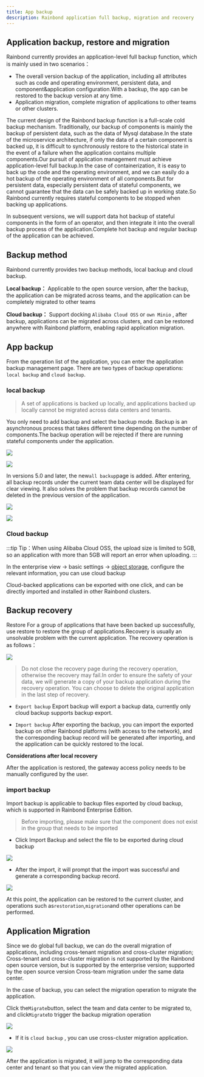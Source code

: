 ```yaml
---
title: App backup
description: Rainbond application full backup, migration and recovery
---
```


## Application backup, restore and migration

Rainbond currently provides an application-level full backup function, which is mainly used in two scenarios：

* The overall version backup of the application, including all attributes such as code and operating environment, persistent data, and component&application configuration.With a backup, the app can be restored to the backup version at any time.
* Application migration, complete migration of applications to other teams or other clusters.

The current design of the Rainbond backup function is a full-scale cold backup mechanism. Traditionally, our backup of components is mainly the backup of persistent data, such as the data of Mysql database.In the state of the microservice architecture, if only the data of a certain component is backed up, it is difficult to synchronously restore to the historical state in the event of a failure when the application contains multiple components.Our pursuit of application management must achieve application-level full backup.In the case of containerization, it is easy to back up the code and the operating environment, and we can easily do a hot backup of the operating environment of all components.But for persistent data, especially persistent data of stateful components, we cannot guarantee that the data can be safely backed up in working state.So Rainbond currently requires stateful components to be stopped when backing up applications.

In subsequent versions, we will support data hot backup of stateful components in the form of an operator, and then integrate it into the overall backup process of the application.Complete hot backup and regular backup of the application can be achieved.

## Backup method

Rainbond currently provides two backup methods, local backup and cloud backup.

**Local backup：** Applicable to the open source version, after the backup, the application can be migrated across teams, and the application can be completely migrated to other teams

**Cloud backup：** Support docking `Alibaba Cloud OSS` or `own Minio` , after backup, applications can be migrated across clusters, and can be restored anywhere with Rainbond platform, enabling rapid application migration.

## App backup

From the operation list of the application, you can enter the application backup management page. There are two types of backup operations: `local backup` and `cloud backup`.

### local backup

> A set of applications is backed up locally, and applications backed up locally cannot be migrated across data centers and tenants.

You only need to add backup and select the backup mode. Backup is an asynchronous process that takes different time depending on the number of components.The backup operation will be rejected if there are running stateful components under the application.

![](https://grstatic.oss-cn-shanghai.aliyuncs.com/images/docs/5.2/user-manual/app-manage/app-backup/backup.png)

![](https://grstatic.oss-cn-shanghai.aliyuncs.com/images/docs/5.2/user-manual/app-manage/app-backup/localbackup.png)

In versions 5.0 and later, the new`all backup`page is added. After entering, all backup records under the current team data center will be displayed for clear viewing. It also solves the problem that backup records cannot be deleted in the previous version of the application.

![](https://grstatic.oss-cn-shanghai.aliyuncs.com/images/docs/5.2/user-manual/app-manage/app-backup/backup02.png)

![](https://grstatic.oss-cn-shanghai.aliyuncs.com/images/docs/5.2/user-manual/app-manage/app-backup/allbackup.png)

### Cloud backup

:::tip
Tip：When using Alibaba Cloud OSS, the upload size is limited to 5GB, so an application with more than 5GB will report an error when uploading.
:::

In the enterprise view -> basic settings -> [object storage](/docs/use-manual/enterprise-manage/enterprise-settings/base/oss), configure the relevant information, you can use cloud backup

Cloud-backed applications can be exported with one click, and can be directly imported and installed in other Rainbond clusters.


## Backup recovery

Restore For a group of applications that have been backed up successfully, use restore to restore the group of applications.Recovery is usually an unsolvable problem with the current application. The recovery operation is as follows：

![](https://grstatic.oss-cn-shanghai.aliyuncs.com/images/docs/5.2/user-manual/app-manage/app-backup/recovery.png)

> Do not close the recovery page during the recovery operation, otherwise the recovery may fail.In order to ensure the safety of your data, we will generate a copy of your backup application during the recovery operation. You can choose to delete the original application in the last step of recovery.

- `Export backup` Export backup will export a backup data, currently only cloud backup supports backup export.

- `Import backup` After exporting the backup, you can import the exported backup on other Rainbond platforms (with access to the network), and the corresponding backup record will be generated after importing, and the application can be quickly restored to the local.

**Considerations after local recovery**

After the application is restored, the gateway access policy needs to be manually configured by the user.

### import backup

Import backup is applicable to backup files exported by cloud backup, which is supported in Rainbond Enterprise Edition.

> Before importing, please make sure that the component does not exist in the group that needs to be imported

- Click Import Backup and select the file to be exported during cloud backup

![](https://grstatic.oss-cn-shanghai.aliyuncs.com/images/docs/5.2/user-manual/app-manage/app-backup/Import%20backup.png)

- After the import, it will prompt that the import was successful and generate a corresponding backup record.

![](https://grstatic.oss-cn-shanghai.aliyuncs.com/images/docs/5.2/user-manual/app-manage/app-backup/Successful%20import.png)

At this point, the application can be restored to the current cluster, and operations such as`restoration`,`migration`and other operations can be performed.


## Application Migration

Since we do global full backup, we can do the overall migration of applications, including cross-tenant migration and cross-cluster migration; Cross-tenant and cross-cluster migration is not supported by the Rainbond open source version, but is supported by the enterprise version; supported by the open source version Cross-team migration under the same data center.

In the case of backup, you can select the migration operation to migrate the application.

Click the`Migrate`button, select the team and data center to be migrated to, and click`Migrate`to trigger the backup migration operation

![](https://grstatic.oss-cn-shanghai.aliyuncs.com/images/docs/5.2/user-manual/app-manage/app-backup/transfer.png)

- If it is `cloud backup` , you can use cross-cluster migration application.

![](https://grstatic.oss-cn-shanghai.aliyuncs.com/images/docs/5.2/user-manual/app-manage/app-backup/Cross%20cluster%20migration.png)

After the application is migrated, it will jump to the corresponding data center and tenant so that you can view the migrated application.





